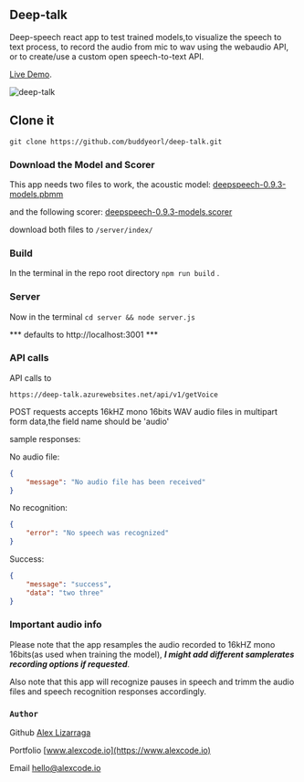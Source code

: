 ## Deep-talk
Deep-speech react app to test trained models,to visualize the speech to text process, to record the audio from mic to wav using the webaudio API, or to create/use a custom open speech-to-text API.

[Live Demo](https://deep-talk.azurewebsites.net/).

![deep-talk](https://repository-images.githubusercontent.com/305024458/55411800-1a4f-11eb-9645-0e2fe529f5a7)


## Clone it

```
git clone https://github.com/buddyeorl/deep-talk.git
```

### Download the Model and Scorer

This app needs two files to work, the acoustic model:
[deepspeech-0.9.3-models.pbmm](https://github.com/mozilla/DeepSpeech/releases/download/v0.9.3/deepspeech-0.9.3-models.pbmm)

and the following scorer:
[deepspeech-0.9.3-models.scorer](https://github.com/mozilla/DeepSpeech/releases/download/v0.9.3/deepspeech-0.9.3-models.scorer)

download both files to `/server/index/`

### Build

In the terminal in the repo root directory `npm run build` .

### Server

Now in the terminal `cd server && node server.js`

*** defaults to http://localhost:3001 ***

### API calls

API calls to 

`https://deep-talk.azurewebsites.net/api/v1/getVoice`

POST requests accepts 16kHZ mono 16bits WAV audio files in multipart form data,the field name should be 'audio'

sample responses:

No audio file:
```json
{
    "message": "No audio file has been received"
}
```

No recognition:
```json
{
    "error": "No speech was recognized"
}
```

Success:
```json
{
    "message": "success",
    "data": "two three"
}
```

### Important audio info

Please note that the app resamples the audio recorded to 16kHZ mono 16bits(as used when training the model), ***I might add different samplerates recording options if requested***.

Also note that this app will recognize pauses in speech and trimm the audio files and speech recognition responses accordingly.

### `Author`
Github
[Alex Lizarraga](https://github.com/buddyeorl)

Portfolio
[www.alexcode.io](https://www.alexcode.io)

Email
[hello@alexcode.io](hello@alexcode.io)




